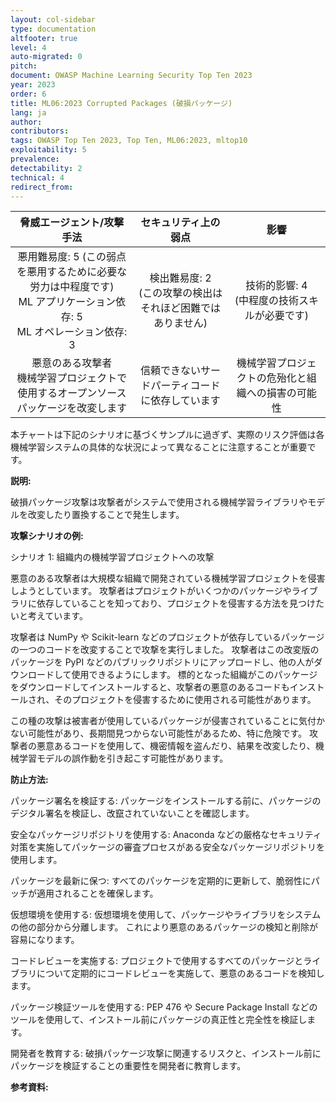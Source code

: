 ```yaml
---
layout: col-sidebar
type: documentation
altfooter: true
level: 4
auto-migrated: 0
pitch:
document: OWASP Machine Learning Security Top Ten 2023
year: 2023
order: 6
title: ML06:2023 Corrupted Packages (破損パッケージ)
lang: ja
author:
contributors:
tags: OWASP Top Ten 2023, Top Ten, ML06:2023, mltop10
exploitability: 5
prevalence:
detectability: 2
technical: 4
redirect_from:
---
```


| 脅威エージェント/攻撃手法 | セキュリティ上の弱点 | 影響 |
|:-------------------------:|:--------------------:|:----:|
| 悪用難易度: 5 (この弱点を悪用するために必要な労力は中程度です)<br>ML アプリケーション依存: 5 <br>ML オペレーション依存: 3 | 検出難易度: 2<br>(この攻撃の検出はそれほど困難ではありません) | 技術的影響: 4 <br>(中程度の技術スキルが必要です)<br> |
| 悪意のある攻撃者<br>機械学習プロジェクトで使用するオープンソースパッケージを改変します | 信頼できないサードパーティコードに依存しています | 機械学習プロジェクトの危殆化と組織への損害の可能性 |

本チャートは下記のシナリオに基づくサンプルに過ぎず、実際のリスク評価は各機械学習システムの具体的な状況によって異なることに注意することが重要です。



**説明:**

破損パッケージ攻撃は攻撃者がシステムで使用される機械学習ライブラリやモデルを改変したり置換することで発生します。


**攻撃シナリオの例:**

シナリオ 1: 組織内の機械学習プロジェクトへの攻撃

悪意のある攻撃者は大規模な組織で開発されている機械学習プロジェクトを侵害しようとしています。
攻撃者はプロジェクトがいくつかのパッケージやライブラリに依存していることを知っており、プロジェクトを侵害する方法を見つけたいと考えています。



攻撃者は NumPy や Scikit-learn などのプロジェクトが依存しているパッケージの一つのコードを改変することで攻撃を実行しました。
攻撃者はこの改変版のパッケージを PyPI などのパブリックリポジトリにアップロードし、他の人がダウンロードして使用できるようにします。
標的となった組織がこのパッケージをダウンロードしてインストールすると、攻撃者の悪意のあるコードもインストールされ、そのプロジェクトを侵害するために使用される可能性があります。





この種の攻撃は被害者が使用しているパッケージが侵害されていることに気付かない可能性があり、長期間見つからない可能性があるため、特に危険です。
攻撃者の悪意あるコードを使用して、機密情報を盗んだり、結果を改変したり、機械学習モデルの誤作動を引き起こす可能性があります。




**防止方法:**

パッケージ署名を検証する: パッケージをインストールする前に、パッケージのデジタル署名を検証し、改竄されていないことを確認します。



安全なパッケージリポジトリを使用する: Anaconda などの厳格なセキュリティ対策を実施してパッケージの審査プロセスがある安全なパッケージリポジトリを使用します。



パッケージを最新に保つ: すべてのパッケージを定期的に更新して、脆弱性にパッチが適用されることを確保します。


仮想環境を使用する: 仮想環境を使用して、パッケージやライブラリをシステムの他の部分から分離します。
これにより悪意のあるパッケージの検知と削除が容易になります。


コードレビューを実施する: プロジェクトで使用するすべてのパッケージとライブラリについて定期的にコードレビューを実施して、悪意のあるコードを検知します。


パッケージ検証ツールを使用する: PEP 476 や Secure Package Install などのツールを使用して、インストール前にパッケージの真正性と完全性を検証します。



開発者を教育する: 破損パッケージ攻撃に関連するリスクと、インストール前にパッケージを検証することの重要性を開発者に教育します。



**参考資料:**
